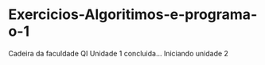 # Exercicios-Algoritimos-e-programa-o-1
Cadeira da faculdade QI
Unidade 1 concluida...
Iniciando unidade 2
